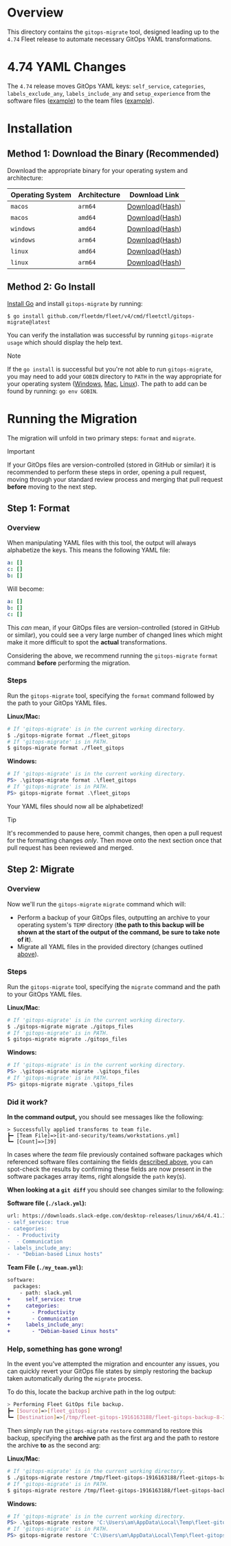 # Overview

This directory contains the `gitops-migrate` tool, designed leading up to the `4.74` Fleet release to automate necessary GitOps YAML transformations.

# 4.74 YAML Changes

The `4.74` release moves GitOps YAML keys: `self_service`, `categories`, `labels_exclude_any`, `labels_include_any` and `setup_experience` from the software files ([example](https://github.com/fleetdm/fleet/blob/c9a02741950f6510f9f1be48a2c19bc524417f70/cmd/fleetctl/gitops-migrate/testdata/mozilla-firefox.yml#L2-L9)) to the team files ([example](https://github.com/fleetdm/fleet/blob/c9a02741950f6510f9f1be48a2c19bc524417f70/it-and-security/teams/workstations.yml#L47-L70)).

# Installation

## Method 1: Download the Binary (Recommended)

Download the appropriate binary for your operating system and architecture:

| Operating System | Architecture | Download Link                                                                                                                                                   |
| ---------------- | ------------ | --------------------------------------------------------------------------------------------------------------------------------------------------------------- |
| `macos`          | `arm64`      | [Download](https://custom-tools.fleetdm.com/gitops-migrate-darwin-arm64)([Hash](https://custom-tools.fleetdm.com/gitops-migrate-darwin-arm64.sha256))           |
| `macos`          | `amd64`      | [Download](https://custom-tools.fleetdm.com/gitops-migrate-darwin-amd64)([Hash](https://custom-tools.fleetdm.com/gitops-migrate-darwin-amd64.sha256))           |
| `windows`        | `amd64`      | [Download](https://custom-tools.fleetdm.com/gitops-migrate-windows-amd64.exe)([Hash](https://custom-tools.fleetdm.com/gitops-migrate-windows-amd64.exe.sha256)) |
| `windows`        | `arm64`      | [Download](https://custom-tools.fleetdm.com/gitops-migrate-windows-arm64.exe)([Hash](https://custom-tools.fleetdm.com/gitops-migrate-windows-arm64.exe.sha256)) |
| `linux`          | `amd64`      | [Download](https://custom-tools.fleetdm.com/gitops-migrate-linux-amd64)([Hash](https://custom-tools.fleetdm.com/gitops-migrate-linux-amd64.sha256))             |
| `linux`          | `arm64`      | [Download](https://custom-tools.fleetdm.com/gitops-migrate-linux-arm64)([Hash](https://custom-tools.fleetdm.com/gitops-migrate-linux-arm64.sha256))             |

## Method 2: Go Install

[Install Go](https://go.dev/doc/install) and install `gitops-migrate` by running:

```shell
$ go install github.com/fleetdm/fleet/v4/cmd/fleetctl/gitops-migrate@latest
```

You can verify the installation was successful by running `gitops-migrate usage` which should display the help text.

> [!NOTE]
> If the `go install` is successful but you're not able to run `gitops-migrate`, you may need to add your `GOBIN` directory to `PATH` in the way appropriate for your operating system ([Windows](https://www.architectryan.com/2018/03/17/add-to-the-path-on-windows-10/), [Mac](https://medium.com/@B-Treftz/macos-adding-a-directory-to-your-path-fe7f19edd2f7), [Linux](https://pimylifeup.com/ubuntu-add-to-path/)). The path to add can be found by running: `go env GOBIN`.

# Running the Migration

The migration will unfold in two primary steps: `format` and `migrate`.

> [!IMPORTANT]
> If your GitOps files are version-controlled (stored in GitHub or similar) it is recommended to perform these steps in order, opening a pull request, moving through your standard review process and merging that pull request **before** moving to the next step.

## Step 1: Format

### Overview

When manipulating YAML files with this tool, the output will always alphabetize the keys. This means the following YAML file:
```yaml
a: []
c: []
b: []
```
Will become:
```yaml
a: []
b: []
c: []
```

This _can_ mean, if your GitOps files are version-controlled (stored in GitHub or similar), you could see a very large number of changed lines which might make it more difficult to spot the **actual** transformations.

Considering the above, we recommend running the `gitops-migrate` `format` command **before** performing the migration.

### Steps

Run the `gitops-migrate` tool, specifying the `format` command followed by the path to your GitOps YAML files.

**Linux/Mac:**
```bash
# If 'gitops-migrate' is in the current working directory.
$ ./gitops-migrate format ./fleet_gitops
# If 'gitops-migrate' is in PATH.
$ gitops-migrate format ./fleet_gitops
```

**Windows:**
```powershell
# If 'gitops-migrate' is in the current working directory.
PS> .\gitops-migrate format .\fleet_gitops
# If 'gitops-migrate' is in PATH.
PS> gitops-migrate format .\fleet_gitops
```

Your YAML files should now all be alphabetized!

> [!TIP]
> It's recommended to pause here, commit changes, then open a pull request for the formatting changes _only_. Then move onto the next section once that pull request has been reviewed and merged.

## Step 2: Migrate

### Overview

Now we'll run the `gitops-migrate` `migrate` command which will:
- Perform a backup of your GitOps files, outputting an archive to your operating system's `TEMP` directory (**the path to this backup will be shown at the start of the output of the command, be sure to take note of it**).
- Migrate all YAML files in the provided directory (changes outlined [above](#474-yaml-changes)).

### Steps

Run the `gitops-migrate` tool, specifying the `migrate` command and the path to your GitOps YAML files.

**Linux/Mac**:
```bash
# If 'gitops-migrate' is in the current working directory.
$ ./gitops-migrate migrate ./gitops_files
# If 'gitops-migrate' is in PATH.
$ gitops-migrate migrate ./gitops_files
```

**Windows:**
```powershell
# If 'gitops-migrate' is in the current working directory.
PS> .\gitops-migrate migrate .\gitops_files
# If 'gitops-migrate' is in PATH.
PS> gitops-migrate migrate .\gitops_files
```

### Did it work?

**In the command output,** you should see messages like the following:
```shell
> Successfully applied transforms to team file.
┣━ [Team File]=>[it-and-security/teams/workstations.yml]
┗━ [Count]=>[39]
```

In cases where the _team_ file previously contained software packages which referenced software files containing the fields [described above](#474-yaml-changes), you can spot-check the results by confirming these fields are now present in the software packages array items, right alongside the `path` key(s).

**When looking at a `git diff`** you should see changes similar to the following:

**Software file (`./slack.yml`):**
```diff
url: https://downloads.slack-edge.com/desktop-releases/linux/x64/4.41.105/slack-desktop-4.41.105-amd64.deb
- self_service: true
- categories:
-  - Productivity
-  - Communication
- labels_include_any:
-  - "Debian-based Linux hosts"
```

**Team File (`./my_team.yml`):**
```diff
software:
  packages:
    - path: slack.yml
+     self_service: true
+     categories:
+       - Productivity
+       - Communication
+     labels_include_any:
+       - "Debian-based Linux hosts"
```

### Help, something has gone wrong!

In the event you've attempted the migration and encounter any issues, you can quickly revert your GitOps file states by simply restoring the backup taken automatically during the `migrate` process.

To do this, locate the backup archive path in the log output:

```bash
> Performing Fleet GitOps file backup.
┣━ [Source]=>[fleet_gitops]
┗━ [Destination]=>[/tmp/fleet-gitops-1916163188/fleet-gitops-backup-8-31-2025_4-47-29.tar.gz] # <-- Here
```

Then simply run the `gitops-migrate` `restore` command to restore this backup, specifying the **archive** path as the first arg and the path to restore the archive **to** as the second arg:

**Linux/Mac**:
```bash
# If 'gitops-migrate' is in the current working directory.
$ ./gitops-migrate restore /tmp/fleet-gitops-1916163188/fleet-gitops-backup-8-31-2025_4-47-29.tar.gz ./fleet_gitops
# If 'gitops-migrate' is in PATH.
$ gitops-migrate restore /tmp/fleet-gitops-1916163188/fleet-gitops-backup-8-31-2025_4-47-29.tar.gz ./fleet_gitops
```

**Windows:**
```powershell
# If 'gitops-migrate' is in the current working directory.
PS> .\gitops-migrate restore 'C:\Users\am\AppData\Local\Temp\fleet-gitops-1916163188/fleet-gitops-backup-8-31-2025_4-47-29.tar.gz' .\fleet_gitops
# If 'gitops-migrate' is in PATH.
PS> gitops-migrate restore 'C:\Users\am\AppData\Local\Temp\fleet-gitops-1916163188/fleet-gitops-backup-8-31-2025_4-47-29.tar.gz' .\fleet_gitops
```
